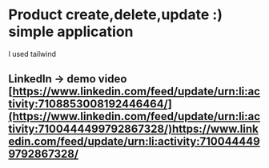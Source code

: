 # Product create,delete,update :) simple application

I used tailwind

## Linkedln -> demo video  [https://www.linkedin.com/feed/update/urn:li:activity:7108853008192446464/](https://www.linkedin.com/feed/update/urn:li:activity:7100444499792867328/)https://www.linkedin.com/feed/update/urn:li:activity:7100444499792867328/
